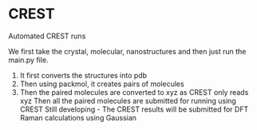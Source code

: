 # CREST
Automated CREST runs

We first take the crystal, molecular, nanostructures and then just run the main.py file. 
1. It first converts the structures into pdb
2. Then using packmol, it creates pairs of molecules
3. Then the paired molecules are converted to xyz as CREST only reads xyz
Then all the paired molecules are submitted for running using CREST
Still developing - The CREST results will be submitted for DFT Raman calculations using Gaussian

